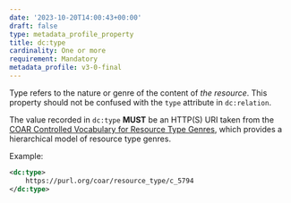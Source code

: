 ```yaml
---
date: '2023-10-20T14:00:43+00:00'
draft: false
type: metadata_profile_property
title: dc:type
cardinality: One or more
requirement: Mandatory
metadata_profile: v3-0-final
---
```


Type refers to the nature or genre of the content of *the resource*. This property should not be confused with the `type` attribute in `dc:relation`.

The value recorded in `dc:type` **MUST** be an HTTP(S) URI taken from the [COAR Controlled Vocabulary for Resource Type Genres](http://vocabularies.coar-repositories.org/documentation/resource_types/), which provides a hierarchical model of resource type genres.

<!-- @g3om4c - Do we want to soften the requirement for COAR vocabulary to include others, such as schema.org -- or even nod to the ability to relate this property to include both? -->

Example:

```xml
<dc:type>
    https://purl.org/coar/resource_type/c_5794
</dc:type>
```
